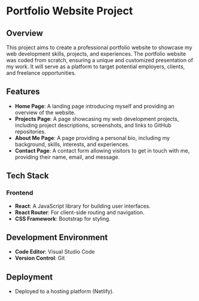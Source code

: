 # Portfolio Website Project

## Overview

This project aims to create a professional portfolio website to showcase my web development skills, projects, and experiences. The portfolio website was coded from scratch, ensuring a unique and customized presentation of my work. It will serve as a platform to target potential employers, clients, and freelance opportunities.

## Features

- **Home Page**: A landing page introducing myself and providing an overview of the website.
- **Projects Page**: A page showcasing my web development projects, including project descriptions, screenshots, and links to GitHub repositories.
- **About Me Page**: A page providing a personal bio, including my background, skills, interests, and experiences.
- **Contact Page**: A contact form allowing visitors to get in touch with me, providing their name, email, and message.

## Tech Stack

### Frontend

- **React**: A JavaScript library for building user interfaces.
- **React Router**: For client-side routing and navigation.
- **CSS Framework**: Bootstrap for styling.

## Development Environment

- **Code Editor**: Visual Studio Code
- **Version Control**: Git

## Deployment

- Deployed to a hosting platform (Netlify).

